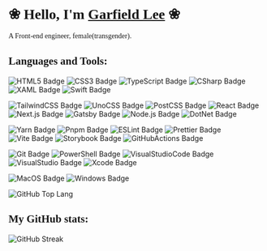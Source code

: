 # &#10048; <span style="font-family:Trebuchet MS;">Hello, I'm [Garfield Lee][Homepage-Link]</span> &#10048;

<p style="font-family:Georgia;">A Front-end engineer, female(transgender).</p>

<!-- ## <span style="font-family:Trebuchet MS;">Where can find me?</span> -->

<!-- [![GitHub Badge][GitHub-Badge]][GitHub-Link] -->
<!-- [![GitLab Badge][GitLab-Badge]][GitLab-Link] -->
<!-- [![Bitbucket Badge][Bitbucket-Badge]][Bitbucket-Link] -->
<!-- [![StackOverflow Badge][StackOverflow-Badge]][StackOverflow-Link] -->
<!-- [![ACM Badge][ACM-Badge]][ACM-Link] -->
<!-- [![Codewars Badge][Codewars-Badge]][Codewars-Link] -->
<!-- [![CodePen Badge][CodePen-Badge]][CodePen-Link] -->
<!-- [![NPM Badge][NPM-Badge]][NPM-Link] -->
<!-- [![Dribbble Badge][Dribbble-Badge]][Dribbble-Link] -->
<!-- [![Linkedin Badge][Linkedin-Badge]][Linkedin-Link] -->
<!-- [![Reddit Badge][Reddit-Badge]][Reddit-Link] -->

## <span style="font-family:Trebuchet MS;">Languages and Tools:</span>

![HTML5 Badge][HTML5-Badge]
![CSS3 Badge][CSS3-Badge]
![TypeScript Badge][TypeScript-Badge]
![CSharp Badge][CSharp-Badge]
![XAML Badge][XAML-Badge]
![Swift Badge][Swift-Badge]

![TailwindCSS Badge][TailwindCSS-Badge]
![UnoCSS Badge][UnoCSS-Badge]
![PostCSS Badge][PostCSS-Badge]
![React Badge][React-Badge]
![Next.js Badge][Next.js-Badge]
![Gatsby Badge][Gatsby-Badge]
![Node.js Badge][Node.js-Badge]
![DotNet Badge][DotNet-Badge]

![Yarn Badge][Yarn-Badge]
![Pnpm Badge][Pnpm-Badge]
![ESLint Badge][ESLint-Badge]
![Prettier Badge][Prettier-Badge]
![Vite Badge][Vite-Badge]
![Storybook Badge][Storybook-Badge]
![GitHubActions Badge][GitHubActions-Badge]

![Git Badge][Git-Badge]
![PowerShell Badge][PowerShell-Badge]
![VisualStudioCode Badge][VisualStudioCode-Badge]
![VisualStudio Badge][VisualStudio-Badge]
![Xcode Badge][Xcode-Badge]

![MacOS Badge][MacOS-Badge]
![Windows Badge][Windows-Badge]

![GitHub Top Lang][GitHubTopLangs-Image]

## <span style="font-family:Trebuchet MS;">My GitHub stats:</span>

<!-- ![GitHub Readme Stats][ReadmeStats-Image] -->
![GitHub Streak][GitHubStreak-Image]

<!-- #region Links -->
[Homepage-Link]: https://550.moe "Homepage Link"
<!-- [GitHub-Link]: https://github.com/Garfield550 "GitHub Link" -->
<!-- [StackOverflow-Link]: https://stackoverflow.com/users/6595859/garfield550 "StackOverflow Link" -->
<!-- [ACM-Link]: http://member.acm.org/~garfieldl "ACM Link" -->
<!-- [Bitbucket-Link]: https://bitbucket.org/Garfield550/ "Bitbucket Link" -->
<!-- [Codewars-Link]: https://www.codewars.com/users/Garfield550 "Codewars Link" -->
<!-- [CodePen-Link]: https://codepen.io/Garfield550 "CodePen Link" -->
<!-- [Dribbble-Link]: https://dribbble.com/Garfield550 "Dribbble Link" -->
<!-- [GitLab-Link]: https://gitlab.com/Garfield550 "GitLab Link" -->
<!-- [Linkedin-Link]: https://www.linkedin.com/in/garfieldlee "Linkedin Link" -->
<!-- [NPM-Link]: https://www.npmjs.com/~garfield550 "NPM Link" -->
<!-- [Reddit-Link]: https://www.reddit.com/user/Garfield550 "Reddit Link" -->
<!-- #endregion Links -->

<!-- #region Site Badges -->
<!-- [GitHub-Badge]: https://img.shields.io/badge/-@Garfield550-%23181717?style=flat-square&logo=github&logoColor=white "GitHub Badge" -->
<!-- [StackOverflow-Badge]: https://img.shields.io/badge/-@Garfield550-%23FE7A16?style=flat-square&logo=stackoverflow&logoColor=white "StackOverflow Badge" -->
<!-- [ACM-Badge]: https://img.shields.io/badge/-@garfieldl-%230085CA?style=flat-square&logo=acm&logoColor=white "ACM Badge" -->
<!-- [Bitbucket-Badge]: https://img.shields.io/badge/-@Garfield550-%230052CC?style=flat-square&logo=bitbucket&logoColor=white "Bitbucket Badge" -->
<!-- [Codewars-Badge]: https://img.shields.io/badge/-@Garfield550-%23AD2C27?style=flat-square&logo=codewars&logoColor=white "Codewars Badge" -->
<!-- [CodePen-Badge]: https://img.shields.io/badge/-@Garfield550-%23000000?style=flat-square&logo=codepen&logoColor=white "CodePen Badge" -->
<!-- [Dribbble-Badge]: https://img.shields.io/badge/-@Garfield550-%23EA4C89?style=flat-square&logo=dribbble&logoColor=white "Dribbble Badge" -->
<!-- [GitLab-Badge]: https://img.shields.io/badge/-@Garfield550-%23FCA121?style=flat-square&logo=gitlab&logoColor=white "GitLab Badge" -->
<!-- [Linkedin-Badge]: https://img.shields.io/badge/-@Garfield_Lee-%230077B5?style=flat-square&logo=linkedin&logoColor=white "Linkedin Badge" -->
<!-- [NPM-Badge]: https://img.shields.io/badge/-@Garfield_Lee-%23CB3837?style=flat-square&logo=npm&logoColor=white "NPM Badge" -->
<!-- [Reddit-Badge]: https://img.shields.io/badge/-@Garfield550-%23FF4500?style=flat-square&logo=reddit&logoColor=white "Reddit Badge" -->
<!-- #endregion Site Badges -->

<!-- #region Tool Badges -->
[HTML5-Badge]: https://img.shields.io/badge/-HTML5-%23E34F26?style=flat-square&logo=html5&logoColor=white "HTML5 Badge"
[CSS3-Badge]: https://img.shields.io/badge/-CSS3-%231572B6?style=flat-square&logo=css3&logoColor=white "CSS3 Badge"
[TypeScript-Badge]: https://img.shields.io/badge/-TypeScript-%23007ACC?style=flat-square&logo=typescript&logoColor=white "TypeScript Badge"
[CSharp-Badge]: https://img.shields.io/badge/-C_Sharp-%23239120?style=flat-square&logo=c-sharp&logoColor=white "C Sharp Badge"
[Git-Badge]: https://img.shields.io/badge/-Git-%23F05032?style=flat-square&logo=git&logoColor=white "Git Badge"
<!-- [Sass-Badge]: https://img.shields.io/badge/-Sass-%23CC6699?style=flat-square&logo=sass&logoColor=white "Sass Badge" -->
<!-- [Jest-Badge]: https://img.shields.io/badge/-Jest-%23C21325?style=flat-square&logo=jest&logoColor=white "Jest Badge" -->
[Yarn-Badge]: https://img.shields.io/badge/-Yarn-%232C8EBB?style=flat-square&logo=yarn&logoColor=white "Yarn Badge"
[XAML-Badge]: https://img.shields.io/badge/-XAML-%230C54C2?style=flat-square&logo=xaml&logoColor=white "XAML Badge"
<!-- [Babel-Badge]: https://img.shields.io/badge/-Babel-%23F9DC3E?style=flat-square&logo=babel&logoColor=white "Babel Badge" -->
[React-Badge]: https://img.shields.io/badge/-React-%2361DAFB?style=flat-square&logo=react&logoColor=white "React Badge"
[Xcode-Badge]: https://img.shields.io/badge/-Xcode-%231575F9?style=flat-square&logo=xcode&logoColor=white "Xcode Badge"
[Swift-Badge]: https://img.shields.io/badge/-Swift-%23FA7343?style=flat-square&logo=swift&logoColor=white "Swift Badge"
[Gatsby-Badge]: https://img.shields.io/badge/-Gatsby-%23663399?style=flat-square&logo=gatsby&logoColor=white "Gatsby Badge"
<!-- [Sketch-Badge]: https://img.shields.io/badge/-Sketch-%23F7B500?style=flat-square&logo=sketch&logoColor=white "Sketch Badge" -->
[ESLint-Badge]: https://img.shields.io/badge/-ESLint-%234B32C3?style=flat-square&logo=eslint&logoColor=white "ESLint Badge"
[PostCSS-Badge]: https://img.shields.io/badge/-PostCSS-%23DD3A0A?style=flat-square&logo=postcss&logoColor=white "PostCSS Badge"
[Node.js-Badge]: https://img.shields.io/badge/-Node.js-%23339933?style=flat-square&logo=node.js&logoColor=white "Node.js Badge"
<!-- [Webpack-Badge]: https://img.shields.io/badge/-Webpack-%238DD6F9?style=flat-square&logo=webpack&logoColor=white "Webpack Badge" -->
[Windows-Badge]: https://img.shields.io/badge/-Windows-%230078D6?style=flat-square&logo=windows&logoColor=white "Windows Badge"
[DotNet-Badge]: https://img.shields.io/badge/-.Net-%235C2D91?style=flat-square&logo=.net&logoColor=white ".Net Badge"
<!-- [InVision-Badge]: https://img.shields.io/badge/-InVision-%23FF3366?style=flat-square&logo=invision&logoColor=white "InVision Badge" -->
[Prettier-Badge]: https://img.shields.io/badge/-Prettier-%23F7B93E?style=flat-square&logo=prettier&logoColor=white "Prettier Badge"
[Storybook-Badge]: https://img.shields.io/badge/-Storybook-%23FF4785?style=flat-square&logo=storybook&logoColor=white "Storybook Badge"
<!-- [Rollup.js-Badge]: https://img.shields.io/badge/-Rollup.js-%23EC4A3F?style=flat-square&logo=rollup.js&logoColor=white "Rollup.js Badge" -->
<!-- [Bootstrap-Badge]: https://img.shields.io/badge/-Bootstrap-%23563D7C?style=flat-square&logo=bootstrap&logoColor=white "Bootstrap Badge" -->
[PowerShell-Badge]: https://img.shields.io/badge/-PowerShell-%235391FE?style=flat-square&logo=powershell&logoColor=white "PowerShell Badge"
[VisualStudio-Badge]: https://img.shields.io/badge/-Visual_Studio-%235C2D91?style=flat-square&logo=visual-studio&logoColor=white "Visual Studio Badge"
[GitHubActions-Badge]: https://img.shields.io/badge/-GitHub_Actions-%232088FF?style=flat-square&logo=github-actions&logoColor=white "GitHub Actions Badge"
[VisualStudioCode-Badge]: https://img.shields.io/badge/-Visual_Studio_Code-%23007ACC?style=flat-square&logo=visual-studio-code&logoColor=white "Visual Studio Code Badge"
[MacOS-Badge]: https://img.shields.io/badge/-macOS-%23999999?style=flat-square&logo=apple&logoColor=white "macOS Badge"
[TailwindCSS-Badge]: https://img.shields.io/badge/-TailwindCSS-%2306B6D4?style=flat-square&logo=tailwindcss&logoColor=white "TailwindCSS Badge"
[UnoCSS-Badge]: https://img.shields.io/badge/-UnoCSS-%23333333?style=flat-square&logo=unocss&logoColor=white "UnoCSS Badge"
[Next.js-Badge]: https://img.shields.io/badge/-Next.js-%23000000?style=flat-square&logo=nextdotjs&logoColor=white "Next.js Badge"
[Pnpm-Badge]: https://img.shields.io/badge/-pnpm-%23F69220?style=flat-square&logo=pnpm&logoColor=white "Pnpm Badge"
[Vite-Badge]: https://img.shields.io/badge/-Vite-%23646CFF?style=flat-square&logo=vite&logoColor=white "Vite Badge"
<!-- #endregion Tool Badges -->

<!-- [ReadmeStats-Image]: https://github-readme-stats.vercel.app/api?username=garfield550&show_icons=true&bg_color=ffffff "GitHub Readme Stats" -->
[GitHubStreak-Image]: https://streak-stats.demolab.com?user=Garfield550&hide_border=true "GitHub Streak Image"
[GitHubTopLangs-Image]: https://github-readme-stats.vercel.app/api/top-langs/?username=Garfield550&langs_count=6&hide_border=true&layout=compact "GitHub Top Langs"
